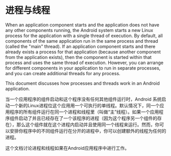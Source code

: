 # 进程与线程
When an application component starts and the application does not have any other components running, the Android system starts a new Linux process for the application with a single thread of execution. By default, all components of the same application run in the same process and thread (called the "main" thread). If an application component starts and there already exists a process for that application (because another component from the application exists), then the component is started within that process and uses the same thread of execution. However, you can arrange for different components in your application to run in separate processes, and you can create additional threads for any process.

This document discusses how processes and threads work in an Android application.

当一个应用程序的组件启动和这个程序没有任何其他组件运行时，Android 系统启动一个新的Linux进程位这个应用用一个可执行的单线程。默认情况下，同一个应用程序的所有组件运行在同一个进程和线程里（叫做“主”线程）。如果一个应用程序组件启动了并且已经存在了一个该程序的进程（因为这个程序另一个组件的存在），那么这个组件就在这个进程内启动并且使用同一个线程来运行。然而，你可以安排你程序中的不同组件运行在分开的进程中，你可以创建额外的线程为任何的进程。

这个文档讨论进程和线程如果在Android应用程序中进行工作。



